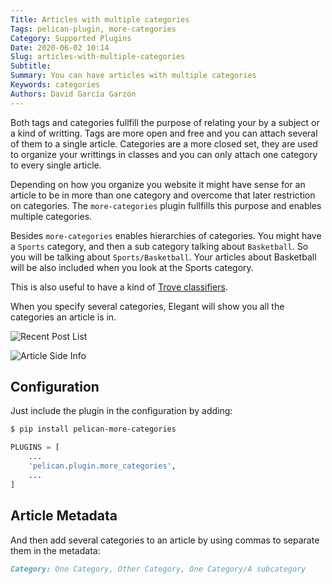 ```yaml
---
Title: Articles with multiple categories
Tags: pelican-plugin, more-categories
Category: Supported Plugins
Date: 2020-06-02 10:14
Slug: articles-with-multiple-categories
Subtitle:
Summary: You can have articles with multiple categories
Keywords: categories
Authors: David García Garzón
---
```


Both tags and categories fullfill the purpose of relating your 
by a subject or a kind of writting.
Tags are more open and free and
you can attach several of them to a single article.
Categories are a more closed set, they are
used to organize your writtings in classes
and you can only attach one category to every single article.

Depending on how you organize you website it might have sense
for an article to be in more than one category
and overcome that later restriction on categories.
The `more-categories` plugin fullfills this purpose
and enables multiple categories.

Besides `more-categories` enables hierarchies of categories.
You might have a `Sports` category, and then
a sub category talking about `Basketball`.
So you will be talking about `Sports/Basketball`.
Your articles about Basketball will be also
included when you look at the Sports category.

This is also useful to have a kind of [Trove classifiers](https://pypi.org/classifiers/).

When you specify several categories, Elegant will show you all
the categories an article is in.

![Recent Post List]({static}/images/elegant-theme-more-categories-plugin-recent-post.png)

![Article Side Info]({static}/images/elegant-theme-more-categories-plugin-side-info.png)


## Configuration

Just include the plugin in the configuration by adding:

```bash
$ pip install pelican-more-categories
```

```python
PLUGINS = [
	...
	'pelican.plugin.more_categories',
	...
]
```

## Article Metadata

And then add several categories to an article by
using commas to separate them in the metadata:

```markdown
Category: One Category, Other Category, One Category/A subcategory
```


